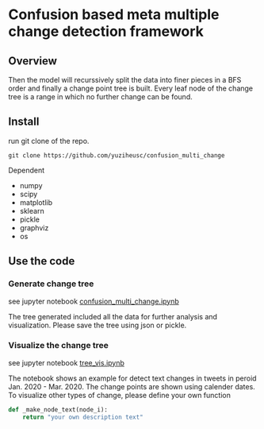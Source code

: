 # Confusion based meta multiple change detection framework

## Overview

Then the model will recurssively split the data into finer pieces in a BFS order and finally a change point tree is built. Every leaf node of the change tree is a range in which no further change can be found.

## Install

run git clone of the repo.

```
git clone https://github.com/yuziheusc/confusion_multi_change
```

Dependent

* numpy
* scipy
* matplotlib
* sklearn
* pickle
* graphviz
* os

## Use the code

### Generate change tree

see jupyter notebook [confusion_multi_change.ipynb](./confusion_multi_change.ipynb)

The tree generated included all the data for further analysis and visualization. Please save the tree using json or pickle.

### Visualize the change tree

see jupyter notebook [tree_vis.ipynb](./tree_vis.ipynb)

The notebook shows an example for detect text changes in tweets in peroid Jan. 2020 - Mar. 2020. The change points are shown using calender dates. To visualize other types of change, please define your own function
```python
def _make_node_text(node_i):
    return "your own description text"
```